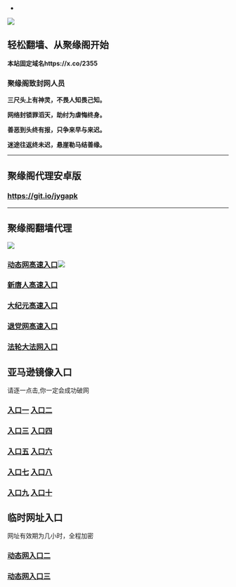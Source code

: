 * 
![](https://raw.githubusercontent.com/hao369/a/master/j.jpg)



## 轻松翻墙、从聚缘阁开始

**本站固定域名https://x.co/2355**

### 聚缘阁致封网人员

**三尺头上有神灵，不畏人知畏己知。**

**网络封锁罪滔天，助纣为虐悔终身。**

**善恶到头终有报，只争来早与来迟。**

**迷途往返终未迟，悬崖勒马结善缘。**

***



##  聚缘阁代理安卓版

### https://git.io/jygapk


***



## 聚缘阁翻墙代理 

![](https://raw.githubusercontent.com/hao369/a/master/wx2.jpg)

### [动态网高速入口](http://4685q.7412w.w4rnf.com/2)![](https://raw.githubusercontent.com/hao369/a/master/jygdl.gif)




### [新唐人高速入口](http://57r5q.7412w.w4rnf.com/5)

### [大纪元高速入口](http://47ehq.7412w.w4rnf.com/7)

### [退党网高速入口](http://teqew.7412w.w4rnf.com/8)

### [法轮大法网入口](http://42ree3.7412w.w4rnf.com/15)

## 亚马逊镜像入口 

请逐一点击,你一定会成功破网

### **[入口一](http://x.co/2244)** **[入口二](http://x.co/3824)**


### **[入口三](https://s3.eu-central-1.amazonaws.com/jyg3/index.html)**  **[入口四](https://s3-ap-southeast-1.amazonaws.com/jyg4/index.html)**

### **[入口五](https://s3.ap-south-1.amazonaws.com/jyg5/index.html)**  **[入口六](https://s3-us-west-1.amazonaws.com/jyg6/index.html)**


###  **[入口七](https://s3-us-west-2.amazonaws.com/jyg7/index.html)**  **[入口八](https://s3-eu-west-1.amazonaws.com/jyg8/index.html)**


###  **[入口九](https://s3-ap-northeast-1.amazonaws.com/jyg9/index.html)**  **[入口十](https://s3.amazonaws.com/dtw/index.html)**



## 临时网址入口 

网址有效期为几小时，全程加密

### [动态网入口二](https://x.co/ddg)

### [动态网入口三](https://x.co/ddf)




